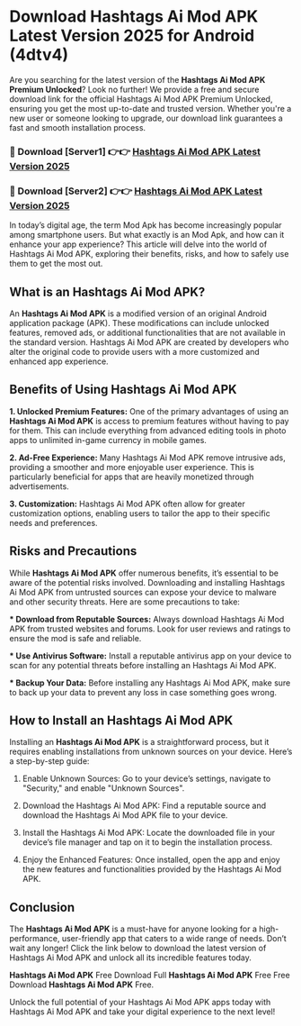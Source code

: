# Download Hashtags Ai Mod APK Latest Version 2025 for Android (4dtv4)

Are you searching for the latest version of the <strong>Hashtags Ai Mod APK Premium Unlocked</strong>? Look no further! We provide a free and secure download link for the official Hashtags Ai Mod APK Premium Unlocked, ensuring you get the most up-to-date and trusted version. Whether you're a new user or someone looking to upgrade, our download link guarantees a fast and smooth installation process.


<h3>🔴 Download [Server1] 👉👉 <a href="https://appsnew.pages.dev?q=Hashtags+Ai+Mod+APK&ref=2RT5">Hashtags Ai Mod APK Latest Version 2025</a></h3>

<h3>🔴 Download [Server2] 👉👉 <a href="https://appsnew.pages.dev?q=Hashtags+Ai+Mod+APK&ref=2RT5">Hashtags Ai Mod APK Latest Version 2025</a></h3>


In today’s digital age, the term Mod Apk has become increasingly popular among smartphone users. But what exactly is an Mod Apk, and how can it enhance your app experience? This article will delve into the world of Hashtags Ai Mod APK, exploring their benefits, risks, and how to safely use them to get the most out.


<h2>What is an Hashtags Ai Mod APK?</h2>

An <strong>Hashtags Ai Mod APK</strong> is a modified version of an original Android application package (APK). These modifications can include unlocked features, removed ads, or additional functionalities that are not available in the standard version. Hashtags Ai Mod APK are created by developers who alter the original code to provide users with a more customized and enhanced app experience.


<h2>Benefits of Using Hashtags Ai Mod APK</h2>

<strong> 1. Unlocked Premium Features:</strong> One of the primary advantages of using an <strong>Hashtags Ai Mod APK</strong> is access to premium features without having to pay for them. This can include everything from advanced editing tools in photo apps to unlimited in-game currency in mobile games.

<strong> 2. Ad-Free Experience:</strong> Many Hashtags Ai Mod APK remove intrusive ads, providing a smoother and more enjoyable user experience. This is particularly beneficial for apps that are heavily monetized through advertisements.

<strong> 3. Customization:</strong> Hashtags Ai Mod APK often allow for greater customization options, enabling users to tailor the app to their specific needs and preferences.


<h2>Risks and Precautions</h2>

While <strong>Hashtags Ai Mod APK</strong> offer numerous benefits, it’s essential to be aware of the potential risks involved. Downloading and installing Hashtags Ai Mod APK from untrusted sources can expose your device to malware and other security threats. Here are some precautions to take:

<strong> * Download from Reputable Sources:</strong> Always download Hashtags Ai Mod APK from trusted websites and forums. Look for user reviews and ratings to ensure the mod is safe and reliable.

<strong> * Use Antivirus Software:</strong> Install a reputable antivirus app on your device to scan for any potential threats before installing an Hashtags Ai Mod APK.

<strong> * Backup Your Data:</strong> Before installing any Hashtags Ai Mod APK, make sure to back up your data to prevent any loss in case something goes wrong.


<h2>How to Install an Hashtags Ai Mod APK</h2>

Installing an <strong>Hashtags Ai Mod APK</strong> is a straightforward process, but it requires enabling installations from unknown sources on your device. Here’s a step-by-step guide:

 1. Enable Unknown Sources: Go to your device’s settings, navigate to "Security," and enable "Unknown Sources".

 2. Download the Hashtags Ai Mod APK: Find a reputable source and download the Hashtags Ai Mod APK file to your device.

 3. Install the Hashtags Ai Mod APK: Locate the downloaded file in your device’s file manager and tap on it to begin the installation process.

 4. Enjoy the Enhanced Features: Once installed, open the app and enjoy the new features and functionalities provided by the Hashtags Ai Mod APK.


<h2><strong>Conclusion</strong></h2>

The <strong>Hashtags Ai Mod APK</strong> is a must-have for anyone looking for a high-performance, user-friendly app that caters to a wide range of needs. Don’t wait any longer! Click the link below to download the latest version of Hashtags Ai Mod APK and unlock all its incredible features today.

<strong>Hashtags Ai Mod APK</strong> Free Download Full <strong>Hashtags Ai Mod APK</strong> Free Free Download <strong>Hashtags Ai Mod APK</strong> Free.

Unlock the full potential of your Hashtags Ai Mod APK apps today with Hashtags Ai Mod APK and take your digital experience to the next level!